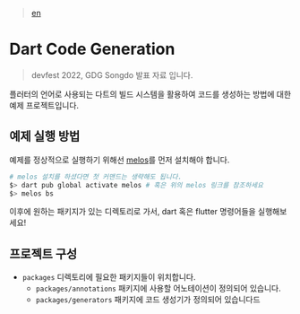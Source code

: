 > [en](./README.en.md)

# Dart Code Generation

> devfest 2022, GDG Songdo 발표 자료 입니다.

플러터의 언어로 사용되는 다트의 빌드 시스템을 활용하여 코드를 생성하는
방법에 대한 예제 프로젝트입니다.

## 예제 실행 방법

예제를 정상적으로 실행하기 위해선
[melos](https://melos.invertase.dev/getting-started)를 먼저 설치해야 합니다.

```bash
# melos 설치를 하셨다면 첫 커맨드는 생략해도 됩니다.
$> dart pub global activate melos # 혹은 위의 melos 링크를 참조하세요
$> melos bs
```

이후에 원하는 패키지가 있는 디렉토리로 가서, dart 혹은 flutter 명령어들을
실행해보세요!

## 프로젝트 구성

- `packages` 디렉토리에 필요한 패키지들이 위치합니다.
  - `packages/annotations` 패키지에 사용할 어노테이션이 정의되어 있습니다.
  - `packages/generators` 패키지에 코드 생성기가 정의되어 있습니다드
